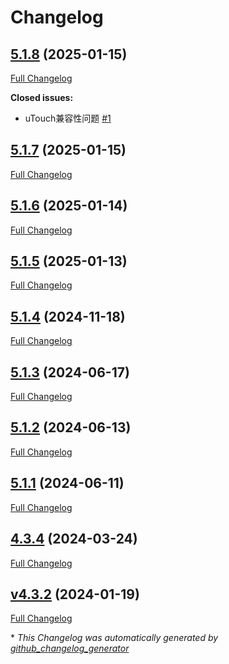 # Changelog

## [5.1.8](https://github.com/GameFrameX/com.gameframex.unity.fairygui.unity/tree/5.1.8) (2025-01-15)

[Full Changelog](https://github.com/GameFrameX/com.gameframex.unity.fairygui.unity/compare/5.1.7...5.1.8)

**Closed issues:**

- uTouch兼容性问题 [\#1](https://github.com/GameFrameX/com.gameframex.unity.fairygui.unity/issues/1)

## [5.1.7](https://github.com/GameFrameX/com.gameframex.unity.fairygui.unity/tree/5.1.7) (2025-01-15)

[Full Changelog](https://github.com/GameFrameX/com.gameframex.unity.fairygui.unity/compare/5.1.6...5.1.7)

## [5.1.6](https://github.com/GameFrameX/com.gameframex.unity.fairygui.unity/tree/5.1.6) (2025-01-14)

[Full Changelog](https://github.com/GameFrameX/com.gameframex.unity.fairygui.unity/compare/5.1.5...5.1.6)

## [5.1.5](https://github.com/GameFrameX/com.gameframex.unity.fairygui.unity/tree/5.1.5) (2025-01-13)

[Full Changelog](https://github.com/GameFrameX/com.gameframex.unity.fairygui.unity/compare/5.1.4...5.1.5)

## [5.1.4](https://github.com/GameFrameX/com.gameframex.unity.fairygui.unity/tree/5.1.4) (2024-11-18)

[Full Changelog](https://github.com/GameFrameX/com.gameframex.unity.fairygui.unity/compare/5.1.3...5.1.4)

## [5.1.3](https://github.com/GameFrameX/com.gameframex.unity.fairygui.unity/tree/5.1.3) (2024-06-17)

[Full Changelog](https://github.com/GameFrameX/com.gameframex.unity.fairygui.unity/compare/5.1.2...5.1.3)

## [5.1.2](https://github.com/GameFrameX/com.gameframex.unity.fairygui.unity/tree/5.1.2) (2024-06-13)

[Full Changelog](https://github.com/GameFrameX/com.gameframex.unity.fairygui.unity/compare/5.1.1...5.1.2)

## [5.1.1](https://github.com/GameFrameX/com.gameframex.unity.fairygui.unity/tree/5.1.1) (2024-06-11)

[Full Changelog](https://github.com/GameFrameX/com.gameframex.unity.fairygui.unity/compare/4.3.4...5.1.1)

## [4.3.4](https://github.com/GameFrameX/com.gameframex.unity.fairygui.unity/tree/4.3.4) (2024-03-24)

[Full Changelog](https://github.com/GameFrameX/com.gameframex.unity.fairygui.unity/compare/v4.3.2...4.3.4)

## [v4.3.2](https://github.com/GameFrameX/com.gameframex.unity.fairygui.unity/tree/v4.3.2) (2024-01-19)

[Full Changelog](https://github.com/GameFrameX/com.gameframex.unity.fairygui.unity/compare/8f7050d841cbfaed40937eb551746fbe979fd4cf...v4.3.2)



\* *This Changelog was automatically generated by [github_changelog_generator](https://github.com/github-changelog-generator/github-changelog-generator)*

